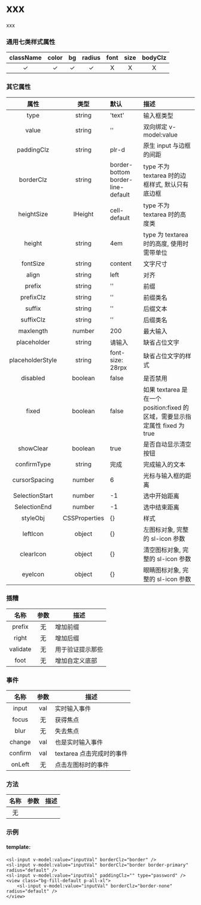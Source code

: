 # xxx

xxx

### 通用七类样式属性

| className |  color   |    bg    |  radius  | font  | size  | bodyClz |
| :-------: | :------: | :------: | :------: | :---: | :---: | :-----: |
| &#10003;  | &#10003; | &#10003; | &#10003; | &Chi; | &Chi; |  &Chi;  |

### 其它属性

|       属性       |     类型      | 默认                              | 描述                                                                         |
| :--------------: | :-----------: | :-------------------------------- | :--------------------------------------------------------------------------- |
|       type       |    string     | 'text'                            | 输入框类型                                                                   |
|      value       |    string     | ''                                | 双向绑定 v-model:value                                                       |
|    paddingClz    |    string     | plr-d                             | 原生 input 与边框的间距                                                      |
|    borderClz     |    string     | border-bottom border-line-default | type 不为 textarea 时的边框样式, 默认只有底边框                              |
|    heightSize    |    IHeight    | cell-default                      | type 不为 textarea 时的高度类                                                |
|      height      |    string     | 4em                               | type 为 textarea 时的高度, 使用时需带单位                                    |
|     fontSize     |    string     | content                           | 文字尺寸                                                                     |
|      align       |    string     | left                              | 对齐                                                                         |
|      prefix      |    string     | ''                                | 前缀                                                                         |
|    prefixClz     |    string     | ''                                | 前缀类名                                                                     |
|      suffix      |    string     | ''                                | 后缀文本                                                                     |
|    suffixClz     |    string     | ''                                | 后缀类名                                                                     |
|    maxlength     |    number     | 200                               | 最大输入                                                                     |
|   placeholder    |    string     | 请输入                            | 缺省占位文字                                                                 |
| placeholderStyle |    string     | font-size: 28rpx                  | 缺省占位文字的样式                                                           |
|     disabled     |    boolean    | false                             | 是否禁用                                                                     |
|      fixed       |    boolean    | false                             | 如果 textarea 是在一个 position:fixed 的区域，需要显示指定属性 fixed 为 true |
|    showClear     |    boolean    | true                              | 是否自动显示清空按钮                                                         |
|   confirmType    |    string     | 完成                              | 完成输入的文本                                                               |
|  cursorSpacing   |    number     | 6                                 | 光标与输入框的距离                                                           |
|  SelectionStart  |    number     | -1                                | 选中开始距离                                                                 |
|   SelectionEnd   |    number     | -1                                | 选中结束距离                                                                 |
|     styleObj     | CSSProperties | {}                                | 样式                                                                         |
|     leftIcon     |    object     | {}                                | 左图标对象, 完整的 sl-icon 参数                                              |
|    clearIcon     |    object     | {}                                | 清空图标对象, 完整的 sl-icon 参数                                            |
|     eyeIcon      |    object     | {}                                | 眼睛图标对象, 完整的 sl-icon 参数                                            |

### 插糟

|   名称   | 参数 | 描述             |
| :------: | :--: | ---------------- |
|  prefix  |  无  | 增加前缀         |
|  right   |  无  | 增加后缀         |
| validate |  无  | 用于验证提示那些 |
|   foot   |  无  | 增加自定义底部   |

### 事件

|  名称   | 参数 | 描述                      |
| :-----: | :--: | ------------------------- |
|  input  | val  | 实时输入事件              |
|  focus  |  无  | 获得焦点                  |
|  blur   |  无  | 失去焦点                  |
| change  | val  | 也是实时输入事件          |
| confirm | val  | textarea 点击完成时的事件 |
| onLeft  |  无  | 点击左图标时的事件        |

### 方法

| 名称 | 参数 | 描述 |
| :--: | :--: | ---- |
|  无  |      |      |

### 示例

#### template:

```
<sl-input v-model:value="inputVal" borderClz="border" />
<sl-input v-model:value="inputVal" borderClz="border border-primary" radius="default" />
<sl-input v-model:value="inputVal" paddingClz="" type="password" />
<view class="bg-fill-default p-all-xl">
    <sl-input v-model:value="inputVal" borderClz="border-none" radius="default" />
</view>
```
